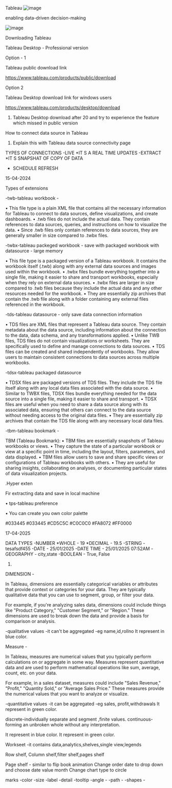 Tableau
![image](https://github.com/user-attachments/assets/9f04dbac-e03e-4f02-b9b2-05c92c603baa)

 
enabling data-driven decision-making
 
 ![image](https://github.com/user-attachments/assets/4c002b5f-7f30-4950-b4ac-594627432827)

 
 
Downloading Tableau 
 
 
 
Tableau Desktop - Professional version
 
Option - 1
 
Tableau public download link
 
https://www.tableau.com/products/public/download
 
 
Option 2
 
Tableau Desktop download link for windows users
 
https://www.tableau.com/products/desktop/download
 
 
1.	Tableau Desktop download after 20 and try to experience the feature which missed in public version
 
 
How to connect data source in Tableau
 
1.	Explain this with Tableau data source connectivity page
 
 
TYPES OF CONNECTIONS
-LIVE
*IT S A REAL TIME UPDATES
-EXTRACT
*IT S SNAPSHAT OF COPY OF DATA
* SCHEDULE REFRESH

15-04-2024
 
Types of extensions 
 
-twb-tableau workbook - 
 
•	This file type is a plain XML file that contains all the necessary information for Tableau to connect to data sources, define visualizations, and create dashboards.
•	.twb files do not include the actual data. They contain references to data sources, queries, and instructions on how to visualize the data.
•	Since .twb files only contain references to data sources, they are generally smaller in size compared to .twbx files.
 
 
-twbx-tableau packeged workbook - save with packaged workbook with datasource - large memory
 
•	This file type is a packaged version of a Tableau workbook. It contains the workbook itself (.twb) along with any external data sources and images used within the workbook.
•	.twbx files bundle everything together into a single file, making it easier to share and transport workbooks, especially when they rely on external data sources.
•	.twbx files are larger in size compared to .twb files because they include the actual data and any other resources needed for the workbook.
•	They are essentially zip archives that contain the .twb file along with a folder containing any external files referenced in the workbook.
 
 
-tds-tableau datasource - only save data connection  information
 
•	TDS files are XML files that represent a Tableau data source. They contain metadata about the data source, including information about the connection to the data, data schema, and any transformations applied.
•	Unlike TWB files, TDS files do not contain visualizations or worksheets. They are specifically used to define and manage connections to data sources.
•	TDS files can be created and shared independently of workbooks. They allow users to maintain consistent connections to data sources across multiple workbooks.
 
 
-tdsx-tableau packaged datasource
 
•	TDSX files are packaged versions of TDS files. They include the TDS file itself along with any local data files associated with the data source.
•	Similar to TWBX files, TDSX files bundle everything needed for the data source into a single file, making it easier to share and transport.
•	TDSX files are useful when you need to share a data source along with its associated data, ensuring that others can connect to the data source without needing access to the original data files.
•	They are essentially zip archives that contain the TDS file along with any necessary local data files.
 
 

 
-tbm-tableau bookmark - 
 
TBM (Tableau Bookmark):
•	TBM files are essentially snapshots of Tableau workbooks or views.
•	They capture the state of a particular workbook or view at a specific point in time, including the layout, filters, parameters, and data displayed.
•	TBM files allow users to save and share specific views or configurations of Tableau workbooks with others.
•	They are useful for sharing insights, collaborating on analyses, or documenting particular states of data visualization projects.
 
 
.Hyper exten
 
Fir extracting data and save in local machine
 
 
•	tps-tableau preference
 
•	You can create you own color palette
 
<?xml version='1.0'?>
 
<workbook>
<preferences>
 
<color-palette name = "test" type = "regular">
<color>#033445</color>
        <color>#033445</color>
<color>#CD5C5C</color>
<color>#C0C0C0</color>        
<color>#FA8072</color>        
<color>#FF0000</color>
 
 
</color-palette>
 
</preferences>
</workbook>
 
 
17-04-2025

DATA TYPES
-NUMBER
 *WHOLE - 19
 *DECIMAL - 19.5
-STRING - tesafsdf455
-DATE - 25/01/2025
-DATE TIME - 25/01/2025 07:52AM
-GEOGRAPHY - city,state
-BOOLEAN - True, False
 
1.	 
DIMENSION  - 
 
In Tableau, dimensions are essentially categorical variables or attributes that provide context or categories for your data. They are typically qualitative data that you can use to segment, group, or filter your data.
 
For example, if you're analyzing sales data, dimensions could include things like "Product Category," "Customer Segment," or "Region." These dimensions are used to break down the data and provide a basis for comparison or analysis.
 
 
-qualitative values
-it can't be aggregated
-eg name,id,rollno
It represent in blue color.
 
 
Measure - 
 
In Tableau, measures are numerical values that you typically perform calculations on or aggregate in some way. Measures represent quantitative data and are used to perform mathematical operations like sum, average, count, etc. on your data.
 
For example, in a sales dataset, measures could include "Sales Revenue," "Profit," "Quantity Sold," or "Average Sales Price." These measures provide the numerical values that you want to analyze or visualize.
 
-quantitative values
-it can be aggregated
-eg sales, profit,withdrawals
It represent in green color.
 
discrete-individually separate and segment ,finite values.
continuous-forming an unbroken whole without any interpretation.
 
It represent in blue color.
It represent in green color.


Workseet
-it contains data,analytics,shelves,single view,legends
 
Row shelf, Column shelf,filter shelf,pages shelf
 
Page shelf - similar to flip book animation
Change order date to drop down and choose date value month
Change chart type to circle
 
marks
-color
-size
-label
-detail
-tooltip
-angle - 
-path - 
-shapes -


